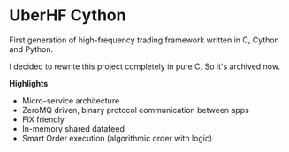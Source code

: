# UberHF Cython

First generation of high-frequency trading framework written in C, Cython and Python.

I decided to rewrite this project completely in pure C. So it's archived now.

**Highlights**
- Micro-service architecture
- ZeroMQ driven, binary protocol communication between apps 
- FIX friendly 
- In-memory shared datafeed
- Smart Order execution (algorithmic order with logic)
